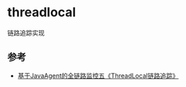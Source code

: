 # threadlocal

链路追踪实现

## 参考

- [基于JavaAgent的全链路监控五《ThreadLocal链路追踪》](https://github.com/fuzhengwei/CodeGuide/blob/master/docs/md/bytecode/agent/2019-07-14-%E5%9F%BA%E4%BA%8EJavaAgent%E7%9A%84%E5%85%A8%E9%93%BE%E8%B7%AF%E7%9B%91%E6%8E%A7%E4%BA%94%E3%80%8AThreadLocal%E9%93%BE%E8%B7%AF%E8%BF%BD%E8%B8%AA%E3%80%8B.md) 

